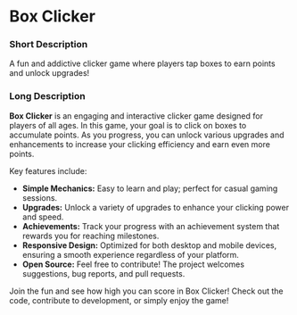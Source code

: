 # Box Clicker

### Short Description
A fun and addictive clicker game where players tap boxes to earn points and unlock upgrades!

### Long Description
**Box Clicker** is an engaging and interactive clicker game designed for players of all ages. In this game, your goal is to click on boxes to accumulate points. As you progress, you can unlock various upgrades and enhancements to increase your clicking efficiency and earn even more points. 

Key features include:
- **Simple Mechanics:** Easy to learn and play; perfect for casual gaming sessions.
- **Upgrades:** Unlock a variety of upgrades to enhance your clicking power and speed.
- **Achievements:** Track your progress with an achievement system that rewards you for reaching milestones.
- **Responsive Design:** Optimized for both desktop and mobile devices, ensuring a smooth experience regardless of your platform.
- **Open Source:** Feel free to contribute! The project welcomes suggestions, bug reports, and pull requests.

Join the fun and see how high you can score in Box Clicker! Check out the code, contribute to development, or simply enjoy the game!
